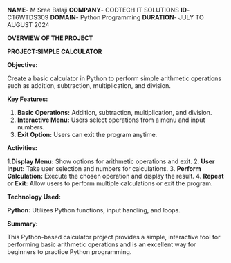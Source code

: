 **NAME**- M Sree Balaji
**COMPANY**- CODTECH IT SOLUTIONS
**ID**- CT6WTDS309
**DOMAIN**- Python Programming
**DURATION**- JULY TO AUGUST 2024

**OVERVIEW OF THE PROJECT**

**PROJECT:SIMPLE CALCULATOR**

**Objective:**

Create a basic calculator in Python to perform simple arithmetic operations such as addition, subtraction, multiplication, and division.

**Key Features:**
1. **Basic Operations:** Addition, subtraction, multiplication, and division.
2. **Interactive Menu:** Users select operations from a menu and input numbers.
3. **Exit Option:** Users can exit the program anytime.

**Activities:**

1.**Display Menu:** Show options for arithmetic operations and exit.
2. **User Input:** Take user selection and numbers for calculations.
3. **Perform Calculation:** Execute the chosen operation and display the result.
4. **Repeat or Exit:** Allow users to perform multiple calculations or exit the program.

**Technology Used:**

**Python:** Utilizes Python functions, input handling, and loops.

**Summary:**

This Python-based calculator project provides a simple, interactive tool for performing basic arithmetic operations and is an excellent way for beginners to practice Python programming.
